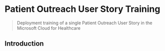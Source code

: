 # Patient Outreach User Story Training
> Deployment training of a single Patient Outreach User Story in the Microsoft Cloud for Healthcare

## Introduction
